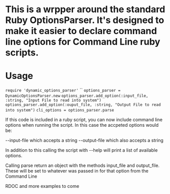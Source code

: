 # This is a wrpper around the standard Ruby OptionsParser. It's designed to make it easier to declare command line options for Command Line ruby scripts.

# Usage

`require 'dynamic_options_parser'`
``
`options_parser = DynamicOptionsParser.new`
`options_parser.add_option(:input_file, :string, "Input File to read into system")`
`options_parser.add_option(:ouput_file, :string, "Output File to read into system")`
`cli_options = options_parser.parse`

If this code is included in a ruby script, you can now include command line options when running the script. In this case the accpeted options would be:

--input-file which accepts a string
--output-file which also accepts a string

In addition to this calling the script with --help will print a list of available options. 

Calling parse return an object with the methods input_file and output_file. These will be set to whatever was passed in for that option from the Command Line

RDOC and more examples to come
